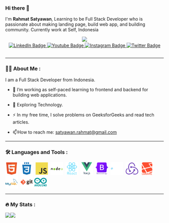 ### Hi there 👋

I'm **Rahmat Satyawan**, Learning to be Full Stack Developer who is passionate about making landing page, build web app, and building community.
Currently work at Self, Indonesia
<div id="header" align="center">
<img src="https://media.giphy.com/media/VdoIFLsMIlwzfKD520/giphy.gif" width="100"/>

<div id="badges">
  <a href="https://www.linkedin.com/in/rahmat-satyawan">
    <img src="https://img.shields.io/badge/LinkedIn-blue?style=for-the-badge&logo=linkedin&logoColor=white" alt="LinkedIn Badge"/>
  </a>
  <a href="https://instagram.com/rahmat.satyawan">
    <img src="https://img.shields.io/badge/YouTube-red?style=for-the-badge&logo=youtube&logoColor=white" alt="Youtube Badge"/>
  </a>
  <a href="https://instagram.com/rahmat.satyawan">
    <img src="https://img.shields.io/badge/Instagram-ff69b4?style=for-the-badge&logo=youtube&logoColor=white" alt="Instagram Badge"/>
  </a>
  <a href="your-twitter-URL">
    <img src="https://img.shields.io/badge/Twitter-blue?style=for-the-badge&logo=twitter&logoColor=white" alt="Twitter Badge"/>
  </a>
</div>
<img src="https://komarev.com/ghpvc/?username=RahmatSatyawan&style=flat-square&color=blue" alt=""/>
</div>

---

### :man_technologist: About Me :
I am a Full Stack Developer from Indonesia.
- :telescope: I’m working as self-paced learning to frontend and backend for building web applications.

- :seedling: Exploring Technology.

- :zap: In my free time, I solve problems on GeeksforGeeks and read tech articles.

- :mailbox:How to reach me: satyawan.rahmat@gmail.com

---

### :hammer_and_wrench: Languages and Tools :
<div>
  <img src="https://github.com/devicons/devicon/blob/master/icons/html5/html5-original.svg" title="HTML5" alt="HTML" width="40" height="40"/>&nbsp;
  <img src="https://github.com/devicons/devicon/blob/master/icons/css3/css3-plain-wordmark.svg"  title="CSS3" alt="CSS" width="40" height="40"/>&nbsp;
  <img src="https://github.com/devicons/devicon/blob/master/icons/javascript/javascript-original.svg" title="JavaScript" alt="JavaScript" width="40" height="40"/>&nbsp;
  <img src="https://github.com/devicons/devicon/blob/master/icons/nodejs/nodejs-original-wordmark.svg" title="NodeJS" alt="NodeJS" width="40" height="40"/>&nbsp;
  <img src="https://github.com/devicons/devicon/blob/master/icons/react/react-original-wordmark.svg" title="React" alt="React" width="40" height="40"/>&nbsp;
  <img src="https://github.com/devicons/devicon/blob/master/icons/vuejs/vuejs-original-wordmark.svg" title="Vue" alt="Vue" width="40" height="40"/>&nbsp;
  <img src="https://github.com/devicons/devicon/blob/master/icons/bootstrap/bootstrap-original-wordmark.svg" title="Bootstrap" alt="Bootstrap" width="40" height="40"/>&nbsp;
    <img src="https://github.com/devicons/devicon/blob/master/icons/tailwindcss/tailwindcss-original-wordmark.svg" title="Tailwind" alt="Tailwind" width="40" height="40"/>&nbsp;
  <img src="https://github.com/devicons/devicon/blob/master/icons/redux/redux-original.svg" title="Redux" alt="Redux" width="40" height="40"/>&nbsp;
  <img src="https://github.com/devicons/devicon/blob/master/icons/laravel/laravel-plain-wordmark.svg" title="Laravel" alt="Laravel" width="40" height="40"/>&nbsp;
  <img src="https://github.com/devicons/devicon/blob/master/icons/mysql/mysql-original-wordmark.svg" title="MySQL"  alt="MySQL" width="40" height="40"/>&nbsp;
<img src="https://github.com/devicons/devicon/blob/master/icons/git/git-original-wordmark.svg" title="Git" alt="Git" width="40" height="40"/>
  <img src="https://github.com/devicons/devicon/blob/master/icons/arduino/arduino-original-wordmark.svg" title="Arduino" alt="Arduino" width="40" height="40"/>

</div>

---

### :fire: My Stats :
<!--
[![Anurag's GitHub stats](https://github-readme-stats.vercel.app/api?username=RahmatSatyawan&count_private=true&show_icons=true&theme=great-gatsby)](https://github.com/anuraghazra/github-readme-stats)
[![Top Langs](https://github-readme-stats.vercel.app/api/top-langs/?username=RahmatSatyawan&layout=compact&theme=vision-friendly-dark)](https://github.com/anuraghazra/github-readme-stats) -->

<a href="">
  <img align="left" height="200" src="https://github-readme-stats.vercel.app/api?username=RahmatSatyawan&count_private=true&show_icons=true&theme=vision-friendly-dark" />
</a>
<a href="">
  <img align="left" height="200" src="https://github-readme-stats.vercel.app/api/top-langs/?username=RahmatSatyawan&layout=compact&theme=vision-friendly-dark" />
</a>
